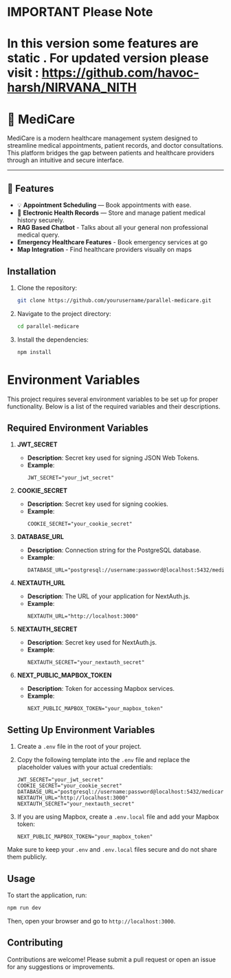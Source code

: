 

# IMPORTANT Please Note 
# In this version some features are static . For updated version please visit : https://github.com/havoc-harsh/NIRVANA_NITH
#

# 🏥 MediCare

MediCare is a modern healthcare management system designed to streamline medical appointments, patient records, and doctor consultations. This platform bridges the gap between patients and healthcare providers through an intuitive and secure interface.

---

## 🌟 Features

- 💡 **Appointment Scheduling** — Book appointments with ease.
- 🧾 **Electronic Health Records** — Store and manage patient medical history securely.
-   **RAG Based Chatbot** - Talks about all your general non professional medical query.
-   **Emergency Healthcare Features** - Book emergency services at go
-   **Map Integration** - Find healthcare providers visually on maps

## Installation

1. Clone the repository:
   ```bash
   git clone https://github.com/yourusername/parallel-medicare.git
   ```
2. Navigate to the project directory:
   ```bash
   cd parallel-medicare
   ```
3. Install the dependencies:
   ```bash
   npm install
   ```
# Environment Variables

This project requires several environment variables to be set up for proper functionality. Below is a list of the required variables and their descriptions.

## Required Environment Variables

1. **JWT_SECRET**
   - **Description**: Secret key used for signing JSON Web Tokens.
   - **Example**: 
     ```plaintext
     JWT_SECRET="your_jwt_secret"
     ```

2. **COOKIE_SECRET**
   - **Description**: Secret key used for signing cookies.
   - **Example**: 
     ```plaintext
     COOKIE_SECRET="your_cookie_secret"
     ```

3. **DATABASE_URL**
   - **Description**: Connection string for the PostgreSQL database.
   - **Example**: 
     ```plaintext
     DATABASE_URL="postgresql://username:password@localhost:5432/medicare"
     ```

4. **NEXTAUTH_URL**
   - **Description**: The URL of your application for NextAuth.js.
   - **Example**: 
     ```plaintext
     NEXTAUTH_URL="http://localhost:3000"
     ```

5. **NEXTAUTH_SECRET**
   - **Description**: Secret key used for NextAuth.js.
   - **Example**: 
     ```plaintext
     NEXTAUTH_SECRET="your_nextauth_secret"
     ```

6. **NEXT_PUBLIC_MAPBOX_TOKEN**
   - **Description**: Token for accessing Mapbox services.
   - **Example**: 
     ```plaintext
     NEXT_PUBLIC_MAPBOX_TOKEN="your_mapbox_token"
     ```

## Setting Up Environment Variables

1. Create a `.env` file in the root of your project.
2. Copy the following template into the `.env` file and replace the placeholder values with your actual credentials:
   ```plaintext
   JWT_SECRET="your_jwt_secret"
   COOKIE_SECRET="your_cookie_secret"
   DATABASE_URL="postgresql://username:password@localhost:5432/medicare"
   NEXTAUTH_URL="http://localhost:3000"
   NEXTAUTH_SECRET="your_nextauth_secret"
   ```

3. If you are using Mapbox, create a `.env.local` file and add your Mapbox token:
   ```plaintext
   NEXT_PUBLIC_MAPBOX_TOKEN="your_mapbox_token"
   ```

Make sure to keep your `.env` and `.env.local` files secure and do not share them publicly.

## Usage
To start the application, run:
```bash
npm run dev
```
Then, open your browser and go to `http://localhost:3000`.

## Contributing
Contributions are welcome! Please submit a pull request or open an issue for any suggestions or improvements.
